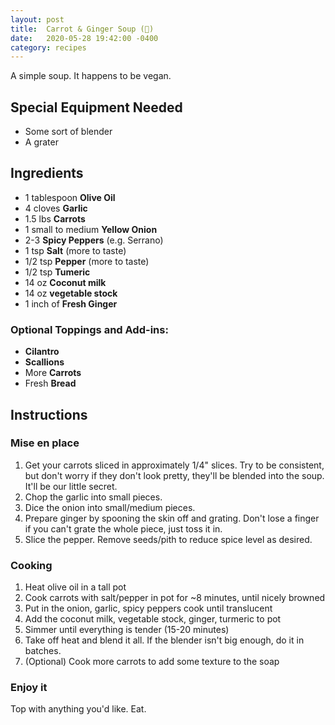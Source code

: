 ```yaml
---
layout: post
title:  Carrot & Ginger Soup (🌱)
date:   2020-05-28 19:42:00 -0400
category: recipes
---
```


A simple soup. It happens to be vegan.

## Special Equipment Needed

- Some sort of blender
- A grater

## Ingredients

- 1 tablespoon **Olive Oil**
- 4 cloves **Garlic**
- 1.5 lbs **Carrots**
- 1 small to medium **Yellow Onion**
- 2-3 **Spicy Peppers** (e.g. Serrano)
- 1 tsp **Salt** (more to taste)
- 1/2 tsp **Pepper** (more to taste)
- 1/2 tsp **Tumeric**
- 14 oz **Coconut milk**
- 14 oz **vegetable stock**
- 1 inch of **Fresh Ginger**

### Optional Toppings and Add-ins:

- **Cilantro**
- **Scallions**
- More **Carrots**
- Fresh **Bread**

## Instructions

### Mise en place

1. Get your carrots sliced in approximately 1/4" slices. Try to be consistent, but don't worry if they don't look pretty, they'll be blended into the soup. It'll be our little secret.
2. Chop the garlic into small pieces.
3. Dice the onion into small/medium pieces.
4. Prepare ginger by spooning the skin off and grating. Don't lose a finger if you can't grate the whole piece, just toss it in.
5. Slice the pepper. Remove seeds/pith to reduce spice level as desired.

### Cooking

1. Heat olive oil in a tall pot
2. Cook carrots with salt/pepper in pot for ~8 minutes, until nicely browned
3. Put in the onion, garlic, spicy peppers cook until translucent
4. Add the coconut milk, vegetable stock, ginger, turmeric to pot
5. Simmer until everything is tender (15-20 minutes)
6. Take off heat and blend it all. If the blender isn't big enough, do it in batches.
7. (Optional) Cook more carrots to add some texture to the soap

### Enjoy it

Top with anything you'd like. Eat.


